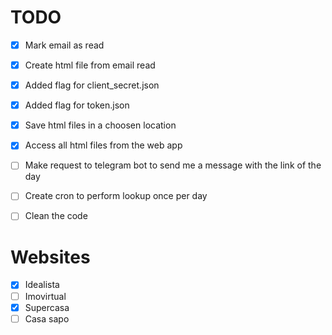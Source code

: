 # TODO

- [X] Mark email as read
- [X] Create html file from email read
- [X] Added flag for client_secret.json
- [X] Added flag for token.json
- [X] Save html files in a choosen location
- [X] Access all html files from the web app
- [ ] Make request to telegram bot to send me a message with the link of the day
- [ ] Create cron to perform lookup once per day 
- [ ] Clean the code


# Websites

- [X] Idealista
- [ ] Imovirtual
- [X] Supercasa
- [ ] Casa sapo
